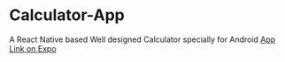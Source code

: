 # Calculator-App
A React Native based Well designed Calculator specially for Android
[App Link on Expo ](/https://expo.dev/@prashantsehgal/Calculator)

